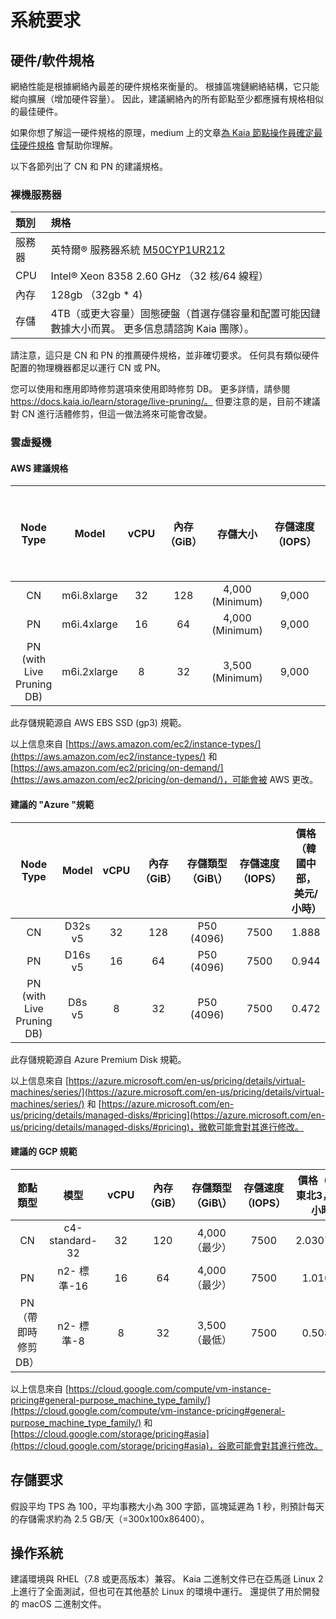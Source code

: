 # 系統要求

## 硬件/軟件規格<a id="h-w-specification"></a>

網絡性能是根據網絡內最差的硬件規格來衡量的。 根據區塊鏈網絡結構，它只能縱向擴展（增加硬件容量）。 因此，建議網絡內的所有節點至少都應擁有規格相似的最佳硬件。

如果你想了解這一硬件規格的原理，medium 上的文章[為 Kaia 節點操作員確定最佳硬件規格](https://klaytn.foundation/node-operator-optimal-specs/) 會幫助你理解。

以下各節列出了 CN 和 PN 的建議規格。

### 裸機服務器<a id="bare-metal-server"></a>

| 類別  | 規格                                                                                                                                         |
| :-- | :----------------------------------------------------------------------------------------------------------------------------------------- |
| 服務器 | 英特爾® 服務器系統 [M50CYP1UR212](https://www.intel.sg/content/www/xa/en/products/sku/214842/intel-server-system-m50cyp1ur212/specifications.html) |
| CPU | Intel® Xeon 8358 2.60 GHz （32 核/64 線程）                                                                                     |
| 內存  | 128gb （32gb \* 4\)                                                                                                                        |
| 存儲  | 4TB（或更大容量）固態硬盤（首選存儲容量和配置可能因鏈數據大小而異。 更多信息請諮詢 Kaia 團隊）。                                                                                      |

請注意，這只是 CN 和 PN 的推薦硬件規格，並非確切要求。 任何具有類似硬件配置的物理機器都足以運行 CN 或 PN。

您可以使用和應用即時修剪選項來使用即時修剪 DB。 更多詳情，請參閱 https://docs.kaia.io/learn/storage/live-pruning/。 但要注意的是，目前不建議對 CN 進行活體修剪，但這一做法將來可能會改變。

### 雲虛擬機<a id="cloud-vm"></a>

#### AWS 建議規格<a id="recommended-specification-for-aws"></a>

|                   Node Type                  |            Model            | vCPU | 內存（GiB） |                存儲大小                | 存儲速度（IOPS） |     價格（首爾地區，美元/小時）    |
| :------------------------------------------: | :-------------------------: | :--: | :-----: | :--------------------------------: | :--------: | :-------------------: |
|                      CN                      | m6i.8xlarge |  32  |   128   | 4,000 (Minimum) |    9,000   | 1.888 |
|                      PN                      | m6i.4xlarge |  16  |    64   | 4,000 (Minimum) |    9,000   | 0.944 |
| PN (with Live Pruning DB) | m6i.2xlarge |   8  |    32   | 3,500 (Minimum) |    9,000   | 0.472 |

此存儲規範源自 AWS EBS SSD (gp3) 規範。

以上信息來自 [https://aws.amazon.com/ec2/instance-types/](https://aws.amazon.com/ec2/instance-types/) 和 [https://aws.amazon.com/ec2/pricing/on-demand/](https://aws.amazon.com/ec2/pricing/on-demand/)，可能會被 AWS 更改。

#### 建議的 "Azure "規範<a id="recommended-specification-for-azure"></a>

|                   Node Type                  |  Model  | vCPU | 內存（GiB） |          存儲類型 （GiB\）          | 存儲速度（IOPS） |     價格（韓國中部，美元/小時）    |
| :------------------------------------------: | :-----: | :--: | :-----: | :---------------------------: | :--------: | :-------------------: |
|                      CN                      | D32s v5 |  32  |   128   | P50 (4096) |    7500    | 1.888 |
|                      PN                      | D16s v5 |  16  |    64   | P50 (4096) |    7500    | 0.944 |
| PN (with Live Pruning DB) |  D8s v5 |   8  |    32   | P50 (4096) |    7500    | 0.472 |

此存儲規範源自 Azure Premium Disk 規範。

以上信息來自 [https://azure.microsoft.com/en-us/pricing/details/virtual-machines/series/](https://azure.microsoft.com/en-us/pricing/details/virtual-machines/series/) 和 [https://azure.microsoft.com/en-us/pricing/details/managed-disks/#pricing](https://azure.microsoft.com/en-us/pricing/details/managed-disks/#pricing)，微軟可能會對其進行修改。

#### 建議的 GCP 規範<a id="recommended-specification-for-gcp"></a>

|     節點類型     |       模型       | vCPU | 內存（GiB） | 存儲類型 （GiB\） | 存儲速度（IOPS） |      價格（亞洲-東北3，美元/小時）      |
| :----------: | :------------: | :--: | :-----: | :---------: | :--------: | :------------------------: |
|      CN      | c4-standard-32 |  32  |   120   |  4,000（最少）  |    7500    | 2.03078256 |
|      PN      |    n2- 標準-16   |  16  |    64   |  4,000（最少）  |    7500    |  1.016243  |
| PN（帶即時修剪 DB） |    n2- 標準-8    |   8  |    32   |  3,500（最低）  |    7500    |  0.508121  |

以上信息來自 [https://cloud.google.com/compute/vm-instance-pricing#general-purpose_machine_type_family/](https://cloud.google.com/compute/vm-instance-pricing#general-purpose_machine_type_family/) 和 [https://cloud.google.com/storage/pricing#asia](https://cloud.google.com/storage/pricing#asia)，谷歌可能會對其進行修改。

## 存儲要求<a id="storage-requirements"></a>

假設平均 TPS 為 100，平均事務大小為 300 字節，區塊延遲為 1 秒，則預計每天的存儲需求約為 2.5 GB/天（=300x100x86400）。

## 操作系統<a id="operating-system"></a>

建議環境與 RHEL（7.8 或更高版本）兼容。
Kaia 二進制文件已在亞馬遜 Linux 2 上進行了全面測試，但也可在其他基於 Linux 的環境中運行。 還提供了用於開發的 macOS 二進制文件。
